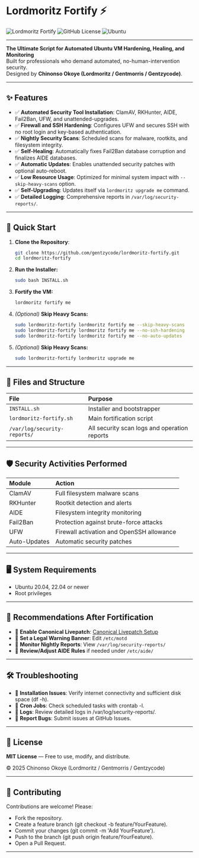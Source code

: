 # Lordmoritz Fortify ⚡

![Lordmoritz Fortify](https://img.shields.io/badge/FORTIFY-v2.1.1-purple?style=for-the-badge)
![GitHub License](https://img.shields.io/badge/License-MIT-blue.svg)
![Ubuntu](https://img.shields.io/badge/Ubuntu-20.04%20%7C%2022.04%20%7C%2024.04-orange)

---

**The Ultimate Script for Automated Ubuntu VM Hardening, Healing, and Monitoring**  
Built for professionals who demand automated, no-human-intervention security.  
Designed by **Chinonso Okoye (Lordmoritz / Gentmorris / Gentzycode)**.

---

## ✨ Features

- ✅ **Automated Security Tool Installation**: ClamAV, RKHunter, AIDE, Fail2Ban, UFW, and unattended-upgrades.
- ✅ **Firewall and SSH Hardening**: Configures UFW and secures SSH with no root login and key-based authentication.
- ✅ **Nightly Security Scans**: Scheduled scans for malware, rootkits, and filesystem integrity.
- ✅ **Self-Healing**: Automatically fixes Fail2Ban database corruption and finalizes AIDE databases.
- ✅ **Automatic Updates**: Enables unattended security patches with optional auto-reboot.
- ✅ **Low Resource Usage**: Optimized for minimal system impact with `--skip-heavy-scans` option.
- ✅ **Self-Upgrading**: Updates itself via `lordmoritz upgrade me` command.
- ✅ **Detailed Logging**: Comprehensive reports in `/var/log/security-reports/`.

---

## 🚀 Quick Start

1. **Clone the Repository**:
    ```bash
    git clone https://github.com/gentzycode/lordmoritz-fortify.git
    cd lordmoritz-fortify
    ```

2. **Run the Installer:**
    ```bash
    sudo bash INSTALL.sh
    ```

3. **Fortify the VM:**
    ```bash
    lordmoritz fortify me
    ```

4. *(Optional)* **Skip Heavy Scans:**
    ```bash
    sudo lordmoritz-fortify lordmoritz fortify me --skip-heavy-scans
    sudo lordmoritz-fortify lordmoritz fortify me --no-ssh-hardening
    sudo lordmoritz-fortify lordmoritz fortify me --no-auto-updates
    ```

5. *(Optional)* **Skip Heavy Scans:**
    ```bash
    sudo lordmoritz-fortify lordmoritz upgrade me
    ```
---

## 📂 Files and Structure

| File | Purpose |
|:-----|:--------|
| `INSTALL.sh` | Installer and bootstrapper |
| `lordmoritz-fortify.sh` | Main fortification script |
| `/var/log/security-reports/` | All security scan logs and operation reports |

---

## 🛡️ Security Activities Performed

| Module | Action |
|:-------|:-------|
| ClamAV | Full filesystem malware scans |
| RKHunter | Rootkit detection and alerts |
| AIDE | Filesystem integrity monitoring |
| Fail2Ban | Protection against brute-force attacks |
| UFW | Firewall activation and OpenSSH allowance |
| Auto-Updates | Automatic security patches |

---

## 🖥️ System Requirements
- Ubuntu 20.04, 22.04 or newer
- Root privileges

---

## 🧠 Recommendations After Fortification
- 🔹 **Enable Canonical Livepatch**: [Canonical Livepatch Setup](https://ubuntu.com/security/livepatch)
- 🔹 **Set a Legal Warning Banner**:
  Edit `/etc/motd`
- 🔹 **Monitor Nightly Reports**:
  View `/var/log/security-reports/`
- 🔹 **Review/Adjust AIDE Rules** if needed under `/etc/aide/`

---

## 🛠️ Troubleshooting
- 🔹 **Installation Issues**: Verify internet connectivity and sufficient disk space (df -h).
- 🔹 **Cron Jobs**: Check scheduled tasks with crontab -l.
- 🔹 **Logs**: Review detailed logs in /var/log/security-reports/.
- 🔹 **Report Bugs**: Submit issues at GitHub Issues.

---

## 📜 License

**MIT License** — Free to use, modify, and distribute.

© 2025 Chinonso Okoye (Lordmoritz / Gentmorris / Gentzycode)

---

## 🙌 Contributing
Contributions are welcome! Please:

- Fork the repository.
- Create a feature branch (git checkout -b feature/YourFeature).
- Commit your changes (git commit -m 'Add YourFeature').
- Push to the branch (git push origin feature/YourFeature).
- Open a Pull Request.

---
